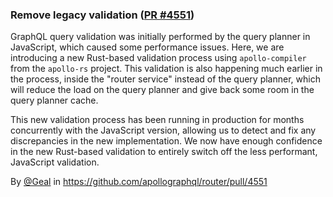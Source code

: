 ### Remove legacy validation ([PR #4551](https://github.com/apollographql/router/pull/4551))

GraphQL query validation was initially performed by the query planner in JavaScript, which caused some performance issues. Here, we are introducing a new Rust-based validation process using `apollo-compiler` from the `apollo-rs` project. This validation is also happening much earlier in the process, inside the "router service" instead of the query planner, which will reduce the load on the query planner and give back some room in the query planner cache.

This new validation process has been running in production for months concurrently with the JavaScript version, allowing us to detect and fix any discrepancies in the new implementation. We now have enough confidence in the new Rust-based validation to entirely switch off the less performant, JavaScript validation.

By [@Geal](https://github.com/Geal) in https://github.com/apollographql/router/pull/4551